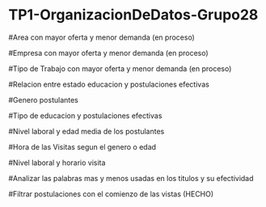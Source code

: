 # TP1-OrganizacionDeDatos-Grupo28

#Area con mayor oferta y menor demanda (en proceso)

#Empresa con mayor oferta y menor demanda (en proceso)

#Tipo de Trabajo con mayor oferta y menor demanda (en proceso)

#Relacion entre estado educacion y postulaciones efectivas

#Genero postulantes

#Tipo de educacion y postulaciones efectivas

#Nivel laboral y edad media de los postulantes

#Hora de las Visitas segun el genero o edad

#Nivel laboral y horario visita

#Analizar las palabras mas y menos usadas en los titulos y su efectividad

#Filtrar postulaciones con el comienzo de las vistas (HECHO)

